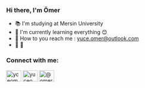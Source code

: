 <h3>Hi there, I'm Ömer</h3>

- 📚 I'm studying at Mersin University
- 💾 I'm currently learning everything 😊
- 📧 How to you reach me : yuce.omer@outlook.com
- 🌅 🍺

<h3 align="left">Connect with me:</h3>
<p align="left">
<a href="https://dev.to/yceomer" target="blank"><img align="center" src="https://raw.githubusercontent.com/rahuldkjain/github-profile-readme-generator/master/src/images/icons/Social/devto.svg" alt="yceomer" height="30" width="40" /></a>
<a href="https://twitter.com/yuceomeraka" target="blank"><img align="center" src="https://raw.githubusercontent.com/rahuldkjain/github-profile-readme-generator/master/src/images/icons/Social/twitter.svg" alt="yuceomeraka" height="30" width="40" /></a>
<a href="https://medium.com/@omeryuceaka" target="blank"><img align="center" src="https://raw.githubusercontent.com/rahuldkjain/github-profile-readme-generator/master/src/images/icons/Social/medium.svg" alt="@omeryuceaka" height="30" width="40" /></a>
</p>
